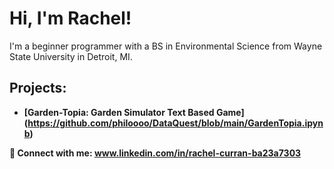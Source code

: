 

<h1>Hi, I'm Rachel! </a></h1>
I'm a beginner programmer with a BS in Environmental Science from Wayne State University in Detroit, MI.<h2>
<h2> Projects:</h2>

- <b>[Garden-Topia: Garden Simulator Text Based Game] (https://github.com/philoooo/DataQuest/blob/main/GardenTopia.ipynb)


🤳 Connect with me:
www.linkedin.com/in/rachel-curran-ba23a7303
